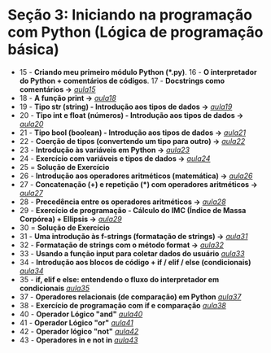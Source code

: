 # Seção 3: Iniciando na programação com Python (Lógica de programação básica)

- 15 - **Criando meu primeiro módulo Python (*.py)**. 16 - **O interpretador do Python + comentários de códigos**. 17 - **Docstrings como comentários ->**  *[aula15](aula15.py)*
- 18 - **A função print ->** *[aula18](aula18.py)*
- 19 - **Tipo str (string) - Introdução aos tipos de dados ->** *[aula19](aula19.py)*
- 20 - **Tipo int e float (números) - Introdução aos tipos de dados ->** *[aula20](aula20.py)*
- 21 - **Tipo bool (boolean) - Introdução aos tipos de dados ->** *[aula21](aula20.py)*
- 22 - **Coerção de tipos (convertendo um tipo para outro) ->**  *[aula22](aula22.py)*
- 23 - **Introdução às variáveis em Python ->** *[aula23](aula23.py)*
- 24 - **Exercício com variáveis e tipos de dados ->** *[aula24](aula24.py)*
- 25 = **Solução de Exercício**
- 26 - **Introdução aos operadores aritméticos (matemática) ->** *[aula26](aula26.py)*
- 27 - **Concatenação (+) e repetição (\*) com operadores aritméticos ->** *[aula27](aula27.py)*
- 28 - **Precedência entre os operadores aritméticos ->** *[aula28](aula28.py)*
- 29 - **Exercício de programação - Cálculo do IMC (Índice de Massa Corpórea) + Ellipsis ->** *[aula29](aula29.py)*
- 30 = **Solução de Exercício**
- 31 - **Uma introdução às f-strings (formatação de strings) ->** *[aula31](aula31.py)*
- 32 - **Formatação de strings com o método format ->** *[aula32](aula32.py)*
- 33 -  **Usando a função input para coletar dados do usuário** *[aula33](aula33.py)*
- 34 - **Introdução aos blocos de código + if / elif / else (condicionais)** *[aula34](aula34.py)*
- 35 - **if, elif e else: entendendo o fluxo do interpretador em condicionais** *[aula35](aula35.py)*
- 37 - **Operadores relacionais (de comparação) em Python** *[aula37](aula37.py)*
- 38 - **Exercício de programação com if e comparação** *[aula38](aula38.py)*
- 40 - **Operador Lógico "and"** *[aula40](aula40.py)*
- 41 - **Operador Lógico "or"** *[aula41](aula41.py)*
- 42 - **Operador lógico "not"** *[aula42](aula42.py)*
- 43 - **Operadores in e not in** *[aula43](aula43.py)*